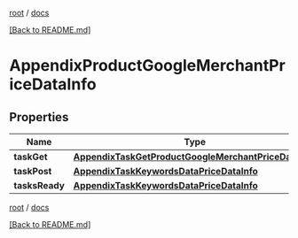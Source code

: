 [root](./../ "root") / [docs](./ "docs")

[[Back to README.md]](./../README.md "[Back to README.md]")

# AppendixProductGoogleMerchantPriceDataInfo

## Properties

| Name | Type | Description | Notes |
|------------ | ------------- | ------------- | -------------|
|**taskGet** | [**AppendixTaskGetProductGoogleMerchantPriceDataInfo**](AppendixTaskGetProductGoogleMerchantPriceDataInfo.md) |  |  [optional] |
|**taskPost** | [**AppendixTaskKeywordsDataPriceDataInfo**](AppendixTaskKeywordsDataPriceDataInfo.md) |  |  [optional] |
|**tasksReady** | [**AppendixTaskKeywordsDataPriceDataInfo**](AppendixTaskKeywordsDataPriceDataInfo.md) |  |  [optional] |

[root](./../ "root") / [docs](./ "docs")

[[Back to README.md]](./../README.md "[Back to README.md]")